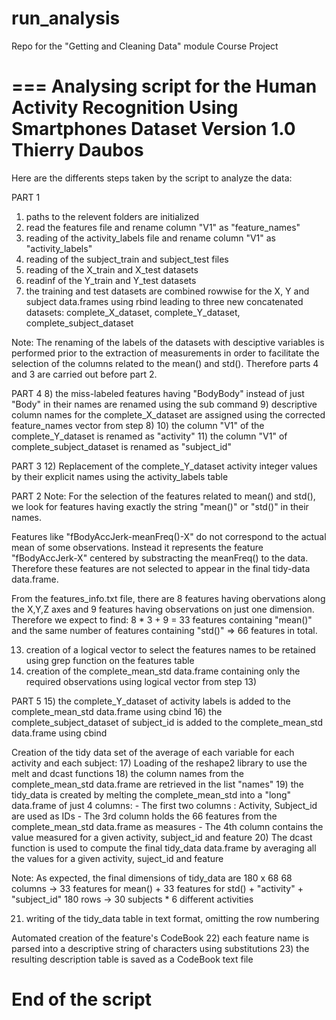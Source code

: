 # run_analysis
Repo for the "Getting and Cleaning Data" module Course Project

===
Analysing script for the Human Activity Recognition Using Smartphones Dataset
Version 1.0
Thierry Daubos
===

Here are the differents steps taken by the script to analyze the data:

PART 1 
1) paths to the relevent folders are initialized
2) read the features file and rename column "V1" as "feature_names"
3) reading of the activity_labels file and rename column "V1" as "activity_labels"
4) reading of the subject_train and subject_test files
5) reading of the X_train and X_test datasets
6) readinf of the Y_train and Y_test datasets
7) the training and test datasets are combined rowwise for the X, Y and subject data.frames using rbind
   leading to three new concatenated datasets: complete_X_dataset, complete_Y_dataset, complete_subject_dataset

Note: The renaming of the labels of the datasets with desciptive variables is performed prior to the extraction of measurements in order to facilitate the selection of the columns related to the mean() and std(). Therefore parts 4 and 3 are carried out before part 2.

PART 4
8) the miss-labeled features having "BodyBody" instead of just "Body" in their names are renamed using the sub command
9) descriptive column names for the complete_X_dataset are assigned using the corrected feature_names vector from step 8)
10) the column "V1" of the complete_Y_dataset is renamed as "activity"
11) the column "V1" of complete_subject_dataset is renamed as "subject_id"

PART 3
12) Replacement of the complete_Y_dataset activity integer values by their explicit names using the activity_labels table

PART 2
Note: For the selection of the features related to mean() and std(), we look for features having exactly the string "mean()" or "std()" in their names. 

Features like "fBodyAccJerk-meanFreq()-X" do not correspond to the actual mean of some observations. Instead it represents the feature "fBodyAccJerk-X" centered by substracting the meanFreq() to the data. Therefore these features are not selected to appear in the final tidy-data data.frame.

From the features_info.txt file, there are 8 features having obervations along the X,Y,Z axes and 9 features having observations on just one dimension. Therefore we expect to find: 8 * 3 + 9 = 33 features containing "mean()" and the same number of features containing "std()" => 66 features in total.

13) creation of a logical vector to select the features names to be retained using grep function on the features table
14) creation of the complete_mean_std data.frame containing only the required observations using logical vector from step 13)

PART 5
15) the complete_Y_dataset of activity labels is added to the complete_mean_std data.frame using cbind
16) the complete_subject_dataset of subject_id is added to the complete_mean_std data.frame using cbind

Creation of the tidy data set of the average of each variable for each activity and each subject:
17) Loading of the reshape2 library to use the melt and dcast functions
18) the column names from the complete_mean_std data.frame are retrieved in the list "names"
19) the tidy_data is created by melting the complete_mean_std into a "long" data.frame of just 4 columns:
    - The first two columns : Activity, Subject_id are used as IDs
    - The 3rd column holds the 66 features from the complete_mean_std data.frame as measures
    - The 4th column contains the value measured for a given activity, subject_id and feature
20) The dcast function is used to compute the final tidy_data data.frame by averaging all the values for a given activity,       suject_id and feature

Note: As expected, the final dimensions of tidy_data are 180 x 68
      68 columns -> 33 features for mean() + 33 features for std() + "activity" + "subject_id"
      180 rows   -> 30 subjects * 6 different activities

21) writing of the tidy_data table in text format, omitting the row numbering

Automated creation of the feature's CodeBook
22) each feature name is parsed into a descriptive string of characters using substitutions
23) the resulting description table is saved as a CodeBook text file

# End of the script #
